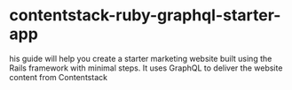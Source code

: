 # contentstack-ruby-graphql-starter-app
his guide will help you create a starter marketing website built using the Rails framework with minimal steps. It uses GraphQL to deliver the website content from Contentstack
